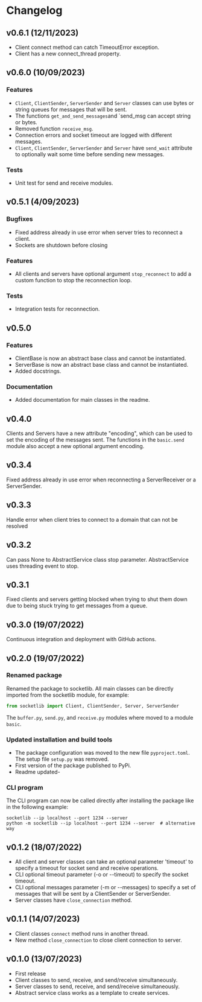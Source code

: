 # Changelog

## v0.6.1 (12/11/2023)
- Client connect method can catch TimeoutError exception.
- Client has a new connect_thread property.

## v0.6.0 (10/09/2023)

### Features
- `Client`, `ClientSender`, `ServerSender` and `Server` classes can use bytes or string queues for messages
that will be sent.
- The functions `get_and_send_messages`and `send_msg can accept string or bytes.
- Removed function `receive_msg`.
- Connection errors and socket timeout are logged with different messages.
- `Client`, `ClientSender`, `ServerSender` and `Server` have `send_wait` attribute to optionally wait some time
before sending new messages.

### Tests
- Unit test for send and receive modules.

## v0.5.1 (4/09/2023)

### Bugfixes
- Fixed address already in use error when server tries to reconnect a client.
- Sockets are shutdown before closing

### Features
- All clients and servers have optional argument `stop_reconnect` to add
a custom function to stop the reconnection loop.

### Tests
- Integration tests for reconnection.

## v0.5.0

### Features
- ClientBase is now an abstract base class and cannot be instantiated.
- ServerBase is now an abstract base class and cannot be instantiated.
- Added docstrings.

### Documentation
- Added documentation for main classes in the readme.

## v0.4.0

Clients and Servers have a new attribute "encoding", which can be used to
set the encoding of the messages sent. The functions in the `basic.send` module
also accept a new optional argument encoding.

## v0.3.4
Fixed address already in use error when reconnecting a ServerReceiver or a ServerSender.

## v0.3.3
Handle error when client tries to connect to a domain that can not be resolved

## v0.3.2
Can pass None to AbstractService class stop parameter. AbstractService
uses threading event to stop.

## v0.3.1

Fixed clients and servers getting blocked when trying to shut them down due
to being stuck trying to get messages from a queue.

## v0.3.0 (19/07/2022)

Continuous integration and deployment with GitHub actions.

## v0.2.0 (19/07/2022)

### Renamed package
Renamed the package to socketlib. All main classes can be directly imported from
the socketlib module, for example:

```python
from socketlib import Client, ClientSender, Server, ServerSender
```

The `buffer.py`, `send.py`, and `receive.py` modules where moved to a
module `basic`.

### Updated installation and build tools

- The package configuration was moved to the new file `pyproject.toml`. The setup file
`setup.py` was removed.
- First version of the package published to PyPi.
- Readme updated-

### CLI program

The CLI program can now be called directly after installing the package like in 
the following example:

```shell
socketlib --ip localhost --port 1234 --server
python -m socketlib --ip localhost --port 1234 --server  # alternative way
```

## v0.1.2 (18/07/2022)
- All client and server classes can take an optional parameter 'timeout' to specify a timeout for
socket send and receive operations.
- CLI optional timeout parameter (-o or --timeout) to specify the socket timeout.
- CLI optional messages parameter (-m or --messages) to specify a set of messages
that will be sent by a ClientSender or ServerSender.
- Server classes have `close_connection` method.

## v0.1.1 (14/07/2023)
- Client classes `connect` method runs in another thread.
- New method `close_connection` to close client connection to server.

## v0.1.0 (13/07/2023)

- First release
- Client classes to send, receive, and send/receive simultaneously.
- Server classes to send, receive, and send/receive simultaneously.
- Abstract service class works as a template to create services.